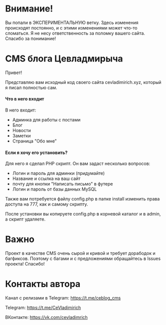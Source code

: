 # Внимание!
Вы попали в ЭКСПЕРИМЕНТАЛЬНУЮ ветку. Здесь изменения происходят постоянно, и с этими изменениями может что-то сломаться. Я не несу ответственность за поломку вашего сайта. Спасибо за понимание!
# CMS блога Цевладмирыча
Привет!

Представляю вам исходный код своего сайта cevladimirich.xyz, который я писал полностью сам.
#### Что в него входит
В него входит:
- Админка для работы с постами
- Блог
- Новости
- Заметки
- Страница "Обо мне"
#### Если я хочу его установить?
Для него я сделал PHP скрипт. Он вам задаст несколько вопросов:
- Логин и пароль для админки (придумайте)
- Название и ссылка на ваш сайт
- почту для кнопки "Написать письмо" в футере
- Логин и пароль от базы данных MySQL

Также вам потребуется файлу config.php в папке install изменить права доступа на 777, как и самому скрипту.

После установки вы копируете config.php в корневой каталог и в admin, а скрипт удаляете.
# Важно
Проект в качестве CMS очень сырой и кривой и требует дорабодок и багфиксов. Поэтому с багами и с предложениями обращайтесь в Issues проекта! Спасибо!
# Контакты автора
Канал с релизами в Telegram: https://t.me/ceblog_cms

Telegram: https://t.me/CeVladimirich

ВКонтакте: https://vk.com/cevladimrich
